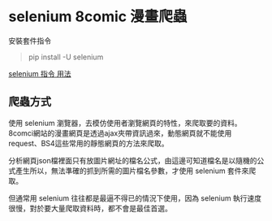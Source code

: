 # selenium 8comic 漫畫爬蟲

安裝套件指令
> pip install -U selenium

[selenium 指令 用法](https://pypi.org/project/selenium/)

 

## 爬蟲方式
使用 selenium 瀏覽器，去模仿使用者瀏覽網頁的特性，來爬取要的資料。
8comci網站的漫畫網頁是透過ajax夾帶資訊過來，動態網頁就不能使用 request、BS4這些常用的靜態網頁的方法來爬取。

分析網頁json檔裡面只有放圖片網址的檔名公式，由這邊可知道檔名是以隨機的公式產生所以，無法準確的抓到所需的圖片檔名參數，才使用 selenium 套件來爬取。

但通常用 selenium 往往都是最逼不得已的情況下使用，因為 selenium 執行速度很慢，對於要大量爬取資料時，都不會是最佳首選。